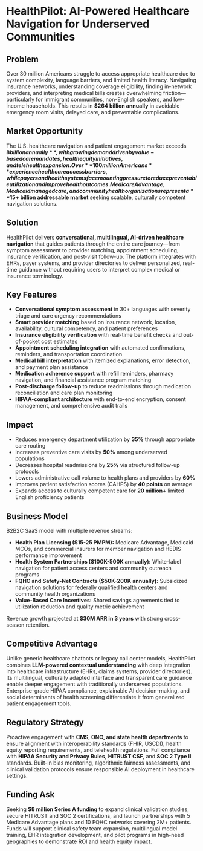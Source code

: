 # HealthPilot: AI-Powered Healthcare Navigation for Underserved Communities

## Problem

Over 30 million Americans struggle to access appropriate healthcare due to system complexity, language barriers, and limited health literacy. Navigating insurance networks, understanding coverage eligibility, finding in-network providers, and interpreting medical bills creates overwhelming friction—particularly for immigrant communities, non-English speakers, and low-income households. This results in **$264 billion annually** in avoidable emergency room visits, delayed care, and preventable complications.

## Market Opportunity

The U.S. healthcare navigation and patient engagement market exceeds **$8 billion annually**, with growing demand driven by value-based care mandates, health equity initiatives, and telehealth expansion. Over **100 million Americans** experience healthcare access barriers, while payers and health systems face mounting pressure to reduce preventable utilization and improve health outcomes. Medicare Advantage, Medicaid managed care, and community health organizations represent a **$15+ billion addressable market** seeking scalable, culturally competent navigation solutions.

## Solution

HealthPilot delivers **conversational, multilingual, AI-driven healthcare navigation** that guides patients through the entire care journey—from symptom assessment to provider matching, appointment scheduling, insurance verification, and post-visit follow-up. The platform integrates with EHRs, payer systems, and provider directories to deliver personalized, real-time guidance without requiring users to interpret complex medical or insurance terminology.

## Key Features

- **Conversational symptom assessment** in 30+ languages with severity triage and care urgency recommendations
- **Smart provider matching** based on insurance network, location, availability, cultural competency, and patient preferences
- **Insurance eligibility verification** with real-time benefit checks and out-of-pocket cost estimates
- **Appointment scheduling integration** with automated confirmations, reminders, and transportation coordination
- **Medical bill interpretation** with itemized explanations, error detection, and payment plan assistance
- **Medication adherence support** with refill reminders, pharmacy navigation, and financial assistance program matching
- **Post-discharge follow-up** to reduce readmissions through medication reconciliation and care plan monitoring
- **HIPAA-compliant architecture** with end-to-end encryption, consent management, and comprehensive audit trails

## Impact

- Reduces emergency department utilization by **35%** through appropriate care routing
- Increases preventive care visits by **50%** among underserved populations
- Decreases hospital readmissions by **25%** via structured follow-up protocols
- Lowers administrative call volume to health plans and providers by **60%**
- Improves patient satisfaction scores (CAHPS) by **40 points** on average
- Expands access to culturally competent care for **20 million+** limited English proficiency patients

## Business Model

B2B2C SaaS model with multiple revenue streams:

- **Health Plan Licensing ($15-25 PMPM):** Medicare Advantage, Medicaid MCOs, and commercial insurers for member navigation and HEDIS performance improvement
- **Health System Partnerships ($100K-500K annually):** White-label navigation for patient access centers and community outreach programs
- **FQHC and Safety-Net Contracts ($50K-200K annually):** Subsidized navigation solutions for federally qualified health centers and community health organizations
- **Value-Based Care Incentives:** Shared savings agreements tied to utilization reduction and quality metric achievement

Revenue growth projected at **$30M ARR in 3 years** with strong cross-season retention.

## Competitive Advantage

Unlike generic healthcare chatbots or legacy call center models, HealthPilot combines **LLM-powered contextual understanding** with deep integration into healthcare infrastructure (EHRs, claims systems, provider directories). Its multilingual, culturally adapted interface and transparent care guidance enable deeper engagement with traditionally underserved populations. Enterprise-grade HIPAA compliance, explainable AI decision-making, and social determinants of health screening differentiate it from generalized patient engagement tools.

## Regulatory Strategy

Proactive engagement with **CMS, ONC, and state health departments** to ensure alignment with interoperability standards (FHIR, USCDI), health equity reporting requirements, and telehealth regulations. Full compliance with **HIPAA Security and Privacy Rules**, **HITRUST CSF**, and **SOC 2 Type II** standards. Built-in bias monitoring, algorithmic fairness assessments, and clinical validation protocols ensure responsible AI deployment in healthcare settings.

## Funding Ask

Seeking **$8 million Series A funding** to expand clinical validation studies, secure HITRUST and SOC 2 certifications, and launch partnerships with 5 Medicare Advantage plans and 10 FQHC networks covering 2M+ patients. Funds will support clinical safety team expansion, multilingual model training, EHR integration development, and pilot programs in high-need geographies to demonstrate ROI and health equity impact.
